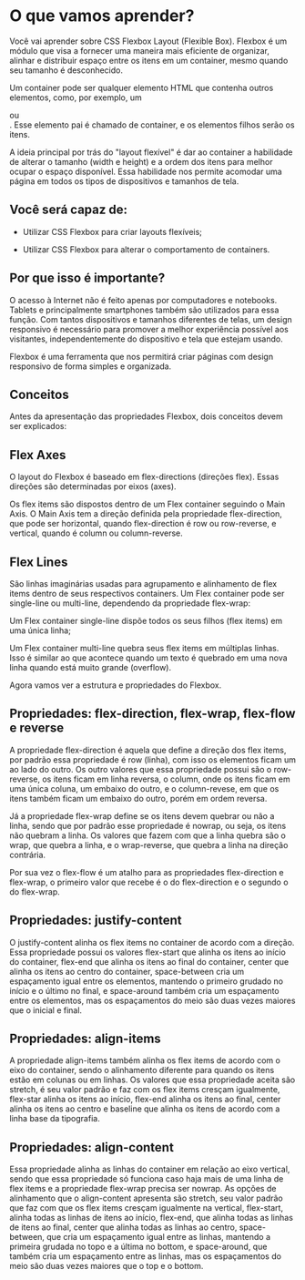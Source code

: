 # O que vamos aprender?
Você vai aprender sobre CSS Flexbox Layout (Flexible Box). Flexbox é um módulo que visa a fornecer uma maneira mais eficiente de organizar, alinhar e distribuir espaço entre os itens em um container, mesmo quando seu tamanho é desconhecido.

Um container pode ser qualquer elemento HTML que contenha outros elementos, como, por exemplo, um <div> ou <section>. Esse elemento pai é chamado de container, e os elementos filhos serão os itens.

A ideia principal por trás do "layout flexível" é dar ao container a habilidade de alterar o tamanho (width e height) e a ordem dos itens para melhor ocupar o espaço disponível. Essa habilidade nos permite acomodar uma página em todos os tipos de dispositivos e tamanhos de tela.

# Você será capaz de:
- Utilizar CSS Flexbox para criar layouts flexíveis;

- Utilizar CSS Flexbox para alterar o comportamento de containers.

# Por que isso é importante?
O acesso à Internet não é feito apenas por computadores e notebooks. Tablets e principalmente smartphones também são utilizados para essa função. Com tantos dispositivos e tamanhos diferentes de telas, um design responsivo é necessário para promover a melhor experiência possível aos visitantes, independentemente do dispositivo e tela que estejam usando.

Flexbox é uma ferramenta que nos permitirá criar páginas com design responsivo de forma simples e organizada.

# Conceitos
Antes da apresentação das propriedades Flexbox, dois conceitos devem ser explicados:

# Flex Axes
O layout do Flexbox é baseado em flex-directions (direções flex). Essas direções são determinadas por eixos (axes). 

Os flex items são dispostos dentro de um Flex container seguindo o Main Axis. O Main Axis tem a direção definida pela propriedade flex-direction, que pode ser horizontal, quando flex-direction é row ou row-reverse, e vertical, quando é column ou column-reverse.

# Flex Lines
São linhas imaginárias usadas para agrupamento e alinhamento de flex items dentro de seus respectivos containers. Um Flex container pode ser single-line ou multi-line, dependendo da propriedade flex-wrap:

Um Flex container single-line dispõe todos os seus filhos (flex items) em uma única linha;

Um Flex container multi-line quebra seus flex items em múltiplas linhas. Isso é similar ao que acontece quando um texto é quebrado em uma nova linha quando está muito grande (overflow).

Agora vamos ver a estrutura e propriedades do Flexbox.

# Propriedades: flex-direction, flex-wrap, flex-flow e reverse
A propriedade flex-direction é aquela que define a direção dos flex items, por padrão essa propriedade é row (linha), com isso os elementos ficam um ao lado do outro. Os outro valores que essa propriedade possui são o row-reverse, os itens ficam em linha reversa, o column, onde os itens ficam em uma única coluna, um embaixo do outro, e o column-revese, em que os itens também ficam um embaixo do outro, porém em ordem reversa.

Já a propriedade flex-wrap define se os itens devem quebrar ou não a linha, sendo que por padrão esse propriedade é nowrap, ou seja, os itens não quebram a linha. Os valores que fazem com que a linha quebra são o wrap, que quebra a linha, e o wrap-reverse, que quebra a linha na direção contrária.

Por sua vez o flex-flow é um atalho para as propriedades flex-direction e flex-wrap, o primeiro valor que recebe é o do flex-direction e o segundo o do flex-wrap.

# Propriedades: justify-content
O justify-content alinha os flex items no container de acordo com a direção. Essa propriedade possui os valores flex-start que alinha os itens ao início do container, flex-end que alinha os itens ao final do container, center que alinha os itens ao centro do container, space-between cria um espaçamento igual entre os elementos, mantendo o primeiro grudado no início e o último no final, e space-around também cria um espaçamento entre os elementos, mas os espaçamentos do meio são duas vezes maiores que o inicial e final.

# Propriedades: align-items
A propriedade align-items também alinha os flex items de acordo com o eixo do container, sendo o alinhamento diferente para quando os itens estão em colunas ou em linhas. Os valores que essa propriedade aceita são stretch, é seu valor padrão e faz com os flex items cresçam igualmente, flex-star alinha os itens ao início, flex-end alinha os itens ao final, center alinha os itens ao centro e baseline que alinha os itens de acordo com a linha base da tipografia.

# Propriedades: align-content
Essa propriedade alinha as linhas do container em relação ao eixo vertical, sendo que essa propriedade só funciona caso haja mais de uma linha de flex items e a propriedade flex-wrap precisa ser nowrap. As opções de alinhamento que o align-content apresenta são stretch, seu valor padrão que faz com que os flex items cresçam igualmente na vertical, flex-start, alinha todas as linhas de itens ao início, flex-end, que alinha todas as linhas de itens ao final, center que alinha todas as linhas ao centro, space-between, que cria um espaçamento igual entre as linhas, mantendo a primeira grudada no topo e a última no bottom, e space-around, que também cria um espaçamento entre as linhas, mas os espaçamentos do meio são duas vezes maiores que o top e o bottom.
